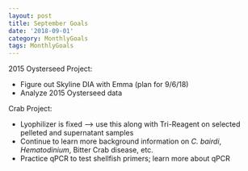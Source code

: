 ```yaml
---
layout: post
title: September Goals
date: '2018-09-01'
category: MonthlyGoals
tags: MonthlyGoals
---
```

2015 Oysterseed Project:
- Figure out Skyline DIA with Emma (plan for 9/6/18)
- Analyze 2015 Oysterseed data

Crab Project:
- Lyophilizer is fixed --> use this along with Tri-Reagent on selected pelleted and supernatant samples
- Continue to learn more background information on _C. bairdi_, _Hematodinium_, Bitter Crab disease, etc. 
- Practice qPCR to test shellfish primers; learn more about qPCR
